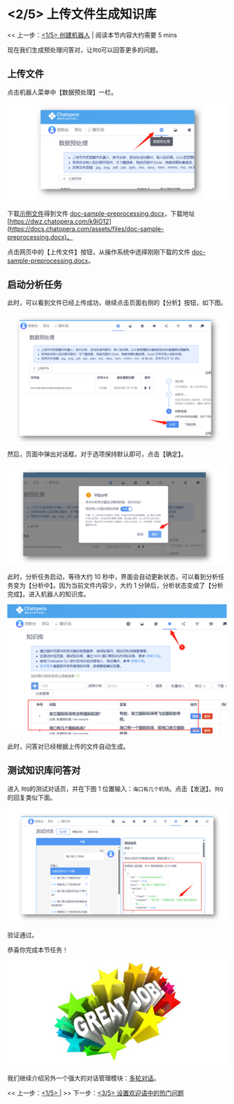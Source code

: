 <!-- markup:blank-line -->
# <2/5> 上传文件生成知识库

<< 上一步：[<1/5> 创建机器人](/products/chatbot-platform/tutorials/1-create-bot.html) | <i class="glyphicon glyphicon-time"></i>阅读本节内容大约需要 5 mins <!-- markup:skip-line -->

现在我们生成预处理问答对，让`阿Q`可以回答更多的问题。

## 上传文件

点击机器人菜单中【数据预处理】一栏。

![](../../../images/assets/screenshot_20240612141031.png)

下载[示例文件](https://docs.chatopera.com/assets/files/doc-sample-preprocessing.docx)得到文件 [doc-sample-preprocessing.docx](https://docs.chatopera.com/assets/files/doc-sample-preprocessing.docx)，下载地址 [https://dwz.chatopera.com/k9iO12](https://docs.chatopera.com/assets/files/doc-sample-preprocessing.docx)。

点击网页中的【上传文件】按钮，从操作系统中选择刚刚下载的文件 [doc-sample-preprocessing.docx](https://docs.chatopera.com/assets/files/doc-sample-preprocessing.docx)。

## 启动分析任务

此时，可以看到文件已经上传成功，继续点击页面右侧的【分析】按钮，如下图。

![](../../../images/assets/screenshot_20240612141240.png)

然后，页面中弹出对话框，对于选项保持默认即可，点击【确定】。

![](../../../images/assets/screenshot_20240612141514.png)

此时，分析任务启动，等待大约 10 秒中，界面会自动更新状态，可以看到分析任务变为【分析中】。因为当前文件内容少，大约 1 分钟后，分析状态变成了【分析完成】。进入机器人的知识库。

![](../../../images/assets/screenshot_20240624184920.png)

此时，问答对已经根据上传的文件自动生成。

## 测试知识库问答对

进入 `阿Q`的测试对话页，并在下图 1 位置输入：`海口有几个机场`。点击【发送】。`阿Q` 的回复类似下面。

![](../../../images/assets/screenshot_20240612141744.png)

验证通过。

恭喜你完成本节任务！

![恭喜完成任务](../../../images/products/platform/congr-20210913-195053.png) <!-- markup:skip-line -->

我们继续介绍另外一个强大的对话管理模块：[多轮对话](/products/chatbot-platform/tutorials/3-add-scripts-function.html)。

<< 上一步：[<1/5> ](/products/chatbot-platform/tutorials/1-create-bot.html) | >> 下一步：[<3/5> 设置欢迎语中的热门问题](/products/chatbot-platform/tutorials/3-add-scripts-function.html)
